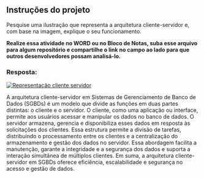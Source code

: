 ## Instruções do projeto

Pesquise uma ilustração que representa a arquitetura cliente-servidor e, com base na imagem, explique o seu funcionamento.

**Realize essa atividade no WORD ou no Bloco de Notas, suba esse arquivo para algum repositório e compartilhe o link no campo ao lado para que outros desenvolvedores possam analisá-lo.**

### Resposta:

[![Representação cliente servidor](https://upload.wikimedia.org/wikipedia/commons/1/1c/Cliente-Servidor.png)](https://upload.wikimedia.org/wikipedia/commons/1/1c/Cliente-Servidor.png)

A arquitetura cliente-servidor em Sistemas de Gerenciamento de Banco de Dados (SGBDs) é um modelo que divide as funções em duas partes distintas: o cliente e o servidor. O cliente, como uma aplicação ou interface, permite aos usuários acessar e manipular os dados no banco de dados. O servidor armazena, gerencia e disponibiliza esses dados em resposta às solicitações dos clientes. Essa estrutura permite a divisão de tarefas, distribuindo o processamento entre os clientes e a centralização do armazenamento e gestão dos dados no servidor. Essa abordagem facilita a manutenção, garante a integridade e a segurança dos dados e suporta a interação simultânea de múltiplos clientes. Em suma, a arquitetura cliente-servidor em SGBDs oferece eficiência, escalabilidade e segurança no acesso e gestão de dados.
